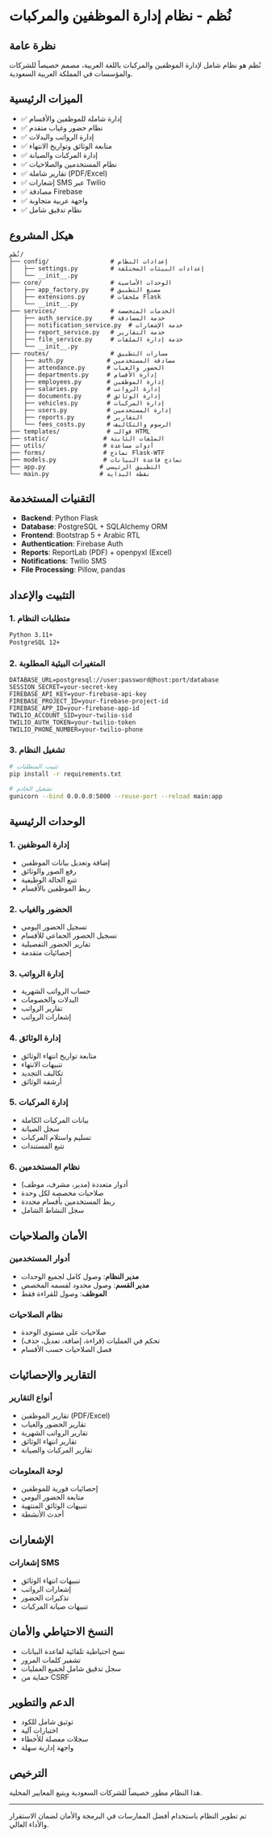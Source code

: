# نُظم - نظام إدارة الموظفين والمركبات

## نظرة عامة
نُظم هو نظام شامل لإدارة الموظفين والمركبات باللغة العربية، مصمم خصيصاً للشركات والمؤسسات في المملكة العربية السعودية.

## الميزات الرئيسية
- ✅ إدارة شاملة للموظفين والأقسام
- ✅ نظام حضور وغياب متقدم
- ✅ إدارة الرواتب والبدلات
- ✅ متابعة الوثائق وتواريخ الانتهاء
- ✅ إدارة المركبات والصيانة
- ✅ نظام المستخدمين والصلاحيات
- ✅ تقارير شاملة (PDF/Excel)
- ✅ إشعارات SMS عبر Twilio
- ✅ مصادقة Firebase
- ✅ واجهة عربية متجاوبة
- ✅ نظام تدقيق شامل

## هيكل المشروع

```
نُظم/
├── config/                 # إعدادات النظام
│   ├── settings.py         # إعدادات البيئات المختلفة
│   └── __init__.py
├── core/                   # الوحدات الأساسية
│   ├── app_factory.py      # مصنع التطبيق
│   ├── extensions.py       # ملحقات Flask
│   └── __init__.py
├── services/               # الخدمات المتخصصة
│   ├── auth_service.py     # خدمة المصادقة
│   ├── notification_service.py  # خدمة الإشعارات
│   ├── report_service.py   # خدمة التقارير
│   ├── file_service.py     # خدمة إدارة الملفات
│   └── __init__.py
├── routes/                 # مسارات التطبيق
│   ├── auth.py            # مصادقة المستخدمين
│   ├── attendance.py      # الحضور والغياب
│   ├── departments.py     # إدارة الأقسام
│   ├── employees.py       # إدارة الموظفين
│   ├── salaries.py        # إدارة الرواتب
│   ├── documents.py       # إدارة الوثائق
│   ├── vehicles.py        # إدارة المركبات
│   ├── users.py           # إدارة المستخدمين
│   ├── reports.py         # التقارير
│   └── fees_costs.py      # الرسوم والتكاليف
├── templates/             # قوالب HTML
├── static/               # الملفات الثابتة
├── utils/                # أدوات مساعدة
├── forms/                # نماذج Flask-WTF
├── models.py             # نماذج قاعدة البيانات
├── app.py               # التطبيق الرئيسي
└── main.py              # نقطة البداية
```

## التقنيات المستخدمة
- **Backend**: Python Flask
- **Database**: PostgreSQL + SQLAlchemy ORM
- **Frontend**: Bootstrap 5 + Arabic RTL
- **Authentication**: Firebase Auth
- **Reports**: ReportLab (PDF) + openpyxl (Excel)
- **Notifications**: Twilio SMS
- **File Processing**: Pillow, pandas

## التثبيت والإعداد

### 1. متطلبات النظام
```bash
Python 3.11+
PostgreSQL 12+
```

### 2. المتغيرات البيئية المطلوبة
```env
DATABASE_URL=postgresql://user:password@host:port/database
SESSION_SECRET=your-secret-key
FIREBASE_API_KEY=your-firebase-api-key
FIREBASE_PROJECT_ID=your-firebase-project-id
FIREBASE_APP_ID=your-firebase-app-id
TWILIO_ACCOUNT_SID=your-twilio-sid
TWILIO_AUTH_TOKEN=your-twilio-token
TWILIO_PHONE_NUMBER=your-twilio-phone
```

### 3. تشغيل النظام
```bash
# تثبيت المتطلبات
pip install -r requirements.txt

# تشغيل الخادم
gunicorn --bind 0.0.0.0:5000 --reuse-port --reload main:app
```

## الوحدات الرئيسية

### 1. إدارة الموظفين
- إضافة وتعديل بيانات الموظفين
- رفع الصور والوثائق
- تتبع الحالة الوظيفية
- ربط الموظفين بالأقسام

### 2. الحضور والغياب
- تسجيل الحضور اليومي
- تسجيل الحضور الجماعي للأقسام
- تقارير الحضور التفصيلية
- إحصائيات متقدمة

### 3. إدارة الرواتب
- حساب الرواتب الشهرية
- البدلات والخصومات
- تقارير الرواتب
- إشعارات الرواتب

### 4. إدارة الوثائق
- متابعة تواريخ انتهاء الوثائق
- تنبيهات الانتهاء
- تكاليف التجديد
- أرشفة الوثائق

### 5. إدارة المركبات
- بيانات المركبات الكاملة
- سجل الصيانة
- تسليم واستلام المركبات
- تتبع المستندات

### 6. نظام المستخدمين
- أدوار متعددة (مدير، مشرف، موظف)
- صلاحيات مخصصة لكل وحدة
- ربط المستخدمين بأقسام محددة
- سجل النشاط الشامل

## الأمان والصلاحيات

### أدوار المستخدمين
- **مدير النظام**: وصول كامل لجميع الوحدات
- **مدير القسم**: وصول محدود لقسمه المخصص
- **الموظف**: وصول للقراءة فقط

### نظام الصلاحيات
- صلاحيات على مستوى الوحدة
- تحكم في العمليات (قراءة، إضافة، تعديل، حذف)
- فصل الصلاحيات حسب الأقسام

## التقارير والإحصائيات

### أنواع التقارير
- تقارير الموظفين (PDF/Excel)
- تقارير الحضور والغياب
- تقارير الرواتب الشهرية
- تقارير انتهاء الوثائق
- تقارير المركبات والصيانة

### لوحة المعلومات
- إحصائيات فورية للموظفين
- متابعة الحضور اليومي
- تنبيهات الوثائق المنتهية
- أحدث الأنشطة

## الإشعارات

### إشعارات SMS
- تنبيهات انتهاء الوثائق
- إشعارات الرواتب
- تذكيرات الحضور
- تنبيهات صيانة المركبات

## النسخ الاحتياطي والأمان
- نسخ احتياطية تلقائية لقاعدة البيانات
- تشفير كلمات المرور
- سجل تدقيق شامل لجميع العمليات
- حماية من CSRF

## الدعم والتطوير
- توثيق شامل للكود
- اختبارات آلية
- سجلات مفصلة للأخطاء
- واجهة إدارية سهلة

## الترخيص
هذا النظام مطور خصيصاً للشركات السعودية ويتبع المعايير المحلية.

---

تم تطوير النظام باستخدام أفضل الممارسات في البرمجة والأمان لضمان الاستقرار والأداء العالي.